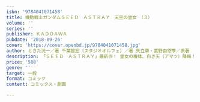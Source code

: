 ```yaml
---
isbn: '9784041071458'
title: 機動戦士ガンダムＳＥＥＤ　ＡＳＴＲＡＹ　天空の皇女　（３）
volume: ''
series: ''
publisher: ＫＡＤＯＡＷＡ
pubdate: '2018-09-26'
cover: 'https://cover.openbd.jp/9784041071458.jpg'
author: ときた洸一／著 千葉智宏（スタジオオルフェ）／著 矢立肇・富野由悠季／原著
description: 「ＳＥＥＤ　ＡＳＴＲＡＹ」最新作！ 皇女の機体、白き天（アマツ）降臨！
price: '580'
genre: ''
target: 一般
format: コミック
content: コミックス・劇画

---
```

